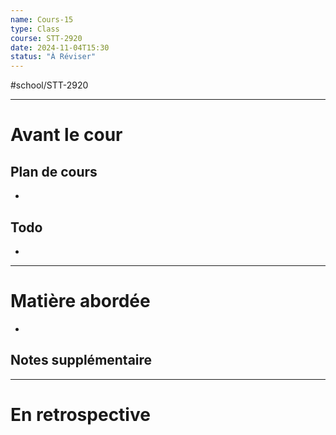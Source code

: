 ```yaml
---
name: Cours-15
type: Class
course: STT-2920
date: 2024-11-04T15:30
status: "À Réviser"
---
```

#school/STT-2920 
***
# Avant le cour
## Plan de cours
- 

## Todo
- 

---
# Matière abordée

- 

## Notes supplémentaire


---
# En retrospective


